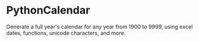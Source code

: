 # PythonCalendar
Generate a full year's calendar for any year from 1900 to 9999, 
using excel dates, functions, unicode characters, and more. 
